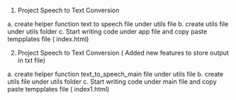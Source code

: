1. Project Speech to Text Conversion

a. create helper function text to speech file under utils file
b.  create utils file under utils folder
c. Start writing code under app file and copy paste tempplates file ( index.html)

2. Project Speech to Text Conversion ( Added new features to store output in txt file)

a. create helper function text_to_speech_main file under utils file
b.  create utils file under utils folder
c. Start writing code under main file and copy paste tempplates file ( index1.html)